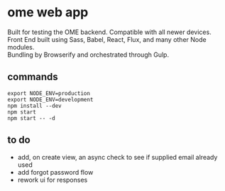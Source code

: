 # ome web app #
Built for testing the OME backend. Compatible with all newer devices.  
Front End built using Sass, Babel, React, Flux, and many other Node modules.  
Bundling by Browserify and orchestrated through Gulp.

## commands ##
```
export NODE_ENV=production
export NODE_ENV=development
npm install --dev
npm start
npm start -- -d
```

## to do ##
- add, on create view, an async check to see if supplied email already used
- add forgot password flow
- rework ui for responses